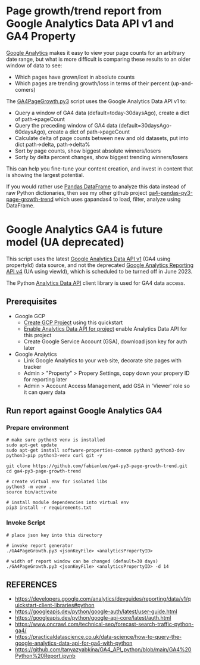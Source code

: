 # Page growth/trend report from Google Analytics Data API v1 and GA4 Property

[Google Analytics](https://analytics.google.com/) makes it easy to view your page counts for an arbitrary date range, but what is more difficult is comparing these results to an older window of data to see:

* Which pages have grown/lost in absolute counts
* Which pages are trending growth/loss in terms of their percent (up-and-comers)

The [GA4PageGrowth.py3](GA4PageGrowth.py3) script uses the Google Analytics Data API v1 to:

* Query a window of GA4 data (default=today-30daysAgo), create a dict of path->pageCount
* Query the preceding window of GA4 data (default=30daysAgo-60daysAgo), create a dict of path->pageCount
* Calculate delta of page counts between new and old datasets, put into dict path->delta, path->delta%
* Sort by page counts, show biggest absolute winners/losers
* Sorty by delta percent changes, show biggest trending winners/losers

This can help you fine-tune your content creation, and invest in content that is showing the largest potential.

If you would rather use [Pandas DataFrame](https://www.geeksforgeeks.org/python-pandas-dataframe/) to analyze this data instead of raw Python dictionaries, then see my other github project [ga4-pandas-py3-page-growth-trend](https://github.com/fabianlee/ga4-pandas-py3-page-growth-trend) which uses gapandas4 to load, filter, analyze using DataFrame.

# Google Analytics GA4 is future model (UA deprecated)

This script uses the latest [Google Analytics Data API v1](https://developers.google.com/analytics/devguides/reporting/data/v1) (GA4 using propertyId) data source, and not the deprecated [Google Analytics Reporting API v4](https://developers.google.com/analytics/devguides/reporting/core/v4) (UA using viewId), which is scheduled to be turned off in June 2023.

The Python [Analytics Data API](https://googleapis.dev/python/analyticsdata/latest/index.html) client library is used for GA4 data access.

## Prerequisites

* Google GCP
  * [Create GCP Project](https://developers.google.com/analytics/devguides/reporting/core/v4/quickstart/service-py) using this quickstart
  * [Enable Analytics Data API for project](https://console.cloud.google.com/start/api?id=analyticsreporting.googleapis.com&credential=client_key) enable Analytics Data API for this project
  * Create Google Service Account (GSA), download json key for auth later
* Google Analytics
  * Link Google Analytics to your web site, decorate site pages with tracker
  * Admin > "Property" > Propery Settings, copy down your propery ID for reporting later
  * Admin > Account Access Management, add GSA in 'Viewer' role so it can query data


## Run report against Google Analytics GA4

### Prepare environment

```
# make sure python3 venv is installed
sudo apt-get update
sudo apt-get install software-properties-common python3 python3-dev python3-pip python3-venv curl git -y

git clone https://github.com/fabianlee/ga4-py3-page-growth-trend.git
cd ga4-py3-page-growth-trend

# create virtual env for isolated libs
python3 -m venv .
source bin/activate

# install module dependencies into virtual env
pip3 install -r requirements.txt
```

### Invoke Script

```
# place json key into this directory

# invoke report generator
./GA4PageGrowth.py3 <jsonKeyFile> <analyticsPropertyID>

# width of report window can be changed (default=30 days)
./GA4PageGrowth.py3 <jsonKeyFile> <analyticsPropertyID> -d 14
```



## REFERENCES

* https://developers.google.com/analytics/devguides/reporting/data/v1/quickstart-client-libraries#python
* https://googleapis.dev/python/google-auth/latest/user-guide.html
* https://googleapis.dev/python/google-api-core/latest/auth.html
* https://www.oncrawl.com/technical-seo/forecast-search-traffic-python-ga4/
* https://practicaldatascience.co.uk/data-science/how-to-query-the-google-analytics-data-api-for-ga4-with-python
* https://github.com/tanyazyabkina/GA4_API_python/blob/main/GA4%20Python%20Report.ipynb
